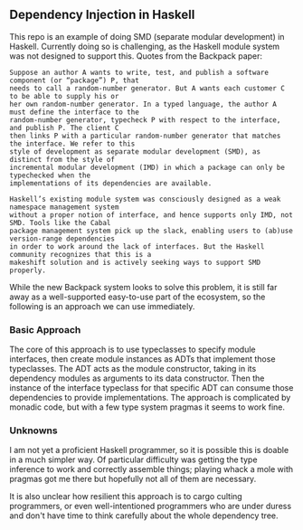 ## Dependency Injection in Haskell

This repo is an example of doing SMD (separate modular development) in Haskell. Currently doing so
is challenging, as the Haskell module system was not designed to support this. Quotes from the
Backpack paper:

```
Suppose an author A wants to write, test, and publish a software component (or “package”) P, that
needs to call a random-number generator. But A wants each customer C to be able to supply his or
her own random-number generator. In a typed language, the author A must define the interface to the
random-number generator, typecheck P with respect to the interface, and publish P. The client C
then links P with a particular random-number generator that matches the interface. We refer to this
style of development as separate modular development (SMD), as distinct from the style of
incremental modular development (IMD) in which a package can only be typechecked when the
implementations of its dependencies are available.
```

```
Haskell’s existing module system was consciously designed as a weak namespace management system
without a proper notion of interface, and hence supports only IMD, not SMD. Tools like the Cabal
package management system pick up the slack, enabling users to (ab)use version-range dependencies
in order to work around the lack of interfaces. But the Haskell community recognizes that this is a
makeshift solution and is actively seeking ways to support SMD properly.
```

While the new Backpack system looks to solve this problem, it is still far away as a well-supported
easy-to-use part of the ecosystem, so the following is an approach we can use immediately.

### Basic Approach

The core of this approach is to use typeclasses to specify module interfaces, then create module
instances as ADTs that implement those typeclasses. The ADT acts as the module constructor, taking
in its dependency modules as arguments to its data constructor. Then the instance of the interface
typeclass for that specific ADT can consume those dependencies to provide implementations. The
approach is complicated by monadic code, but with a few type system pragmas it seems to work fine.

### Unknowns

I am not yet a proficient Haskell programmer, so it is possible this is doable in a much simpler
way. Of particular difficulty was getting the type inference to work and correctly assemble things;
playing whack a mole with pragmas got me there but hopefully not all of them are necessary.

It is also unclear how resilient this approach is to cargo culting programmers, or even
well-intentioned programmers who are under duress and don't have time to think carefully about the
whole dependency tree.
